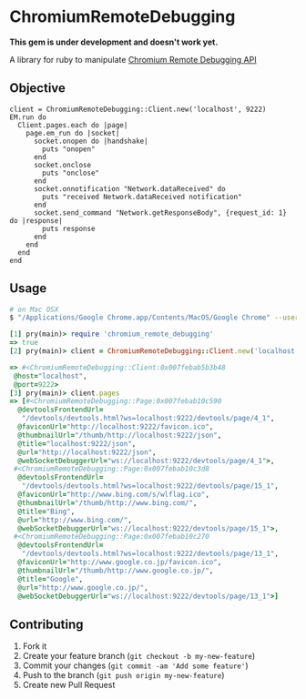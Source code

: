 # ChromiumRemoteDebugging

**This gem is under development and doesn't work yet.**

A library for ruby to manipulate [Chromium Remote Debugging API](https://developers.google.com/chrome-developer-tools/docs/debugger-protocol)

## Objective
```
client = ChromiumRemoteDebugging::Client.new('localhost', 9222)
EM.run do
  Client.pages.each do |page|
    page.em_run do |socket|
      socket.onopen do |handshake|
        puts "onopen"
      end
      socket.onclose
        puts "onclose"
      end
      socket.onnotification "Network.dataReceived" do
        puts "received Network.dataReceived notification"
      end
      socket.send_command "Network.getResponseBody", {request_id: 1} do |response|
        puts response
      end
    end
  end
end
```
<!--
## Installation

Add this line to your application's Gemfile:

    gem 'chromium_remote_debugging'

And then execute:

    $ bundle

Or install it yourself as:

    $ gem install chromium_remote_debugging

-->

## Usage
```bash
# on Mac OSX
$ "/Applications/Google Chrome.app/Contents/MacOS/Google Chrome" --user-data-dir=/tmp/google_chrome --remote-debugging-port=9222
```

```ruby
[1] pry(main)> require 'chromium_remote_debugging'
=> true
[2] pry(main)> client = ChromiumRemoteDebugging::Client.new('localhost', 9222)

=> #<ChromiumRemoteDebugging::Client:0x007febab5b3b48
 @host="localhost",
 @port=9222>
[3] pry(main)> client.pages
=> [#<ChromiumRemoteDebugging::Page:0x007febab10c590
  @devtoolsFrontendUrl=
   "/devtools/devtools.html?ws=localhost:9222/devtools/page/4_1",
  @faviconUrl="http://localhost:9222/favicon.ico",
  @thumbnailUrl="/thumb/http://localhost:9222/json",
  @title="localhost:9222/json",
  @url="http://localhost:9222/json",
  @webSocketDebuggerUrl="ws://localhost:9222/devtools/page/4_1">,
 #<ChromiumRemoteDebugging::Page:0x007febab10c3d8
  @devtoolsFrontendUrl=
   "/devtools/devtools.html?ws=localhost:9222/devtools/page/15_1",
  @faviconUrl="http://www.bing.com/s/wlflag.ico",
  @thumbnailUrl="/thumb/http://www.bing.com/",
  @title="Bing",
  @url="http://www.bing.com/",
  @webSocketDebuggerUrl="ws://localhost:9222/devtools/page/15_1">,
 #<ChromiumRemoteDebugging::Page:0x007febab10c270
  @devtoolsFrontendUrl=
   "/devtools/devtools.html?ws=localhost:9222/devtools/page/13_1",
  @faviconUrl="http://www.google.co.jp/favicon.ico",
  @thumbnailUrl="/thumb/http://www.google.co.jp/",
  @title="Google",
  @url="http://www.google.co.jp/",
  @webSocketDebuggerUrl="ws://localhost:9222/devtools/page/13_1">]
```

## Contributing

1. Fork it
2. Create your feature branch (`git checkout -b my-new-feature`)
3. Commit your changes (`git commit -am 'Add some feature'`)
4. Push to the branch (`git push origin my-new-feature`)
5. Create new Pull Request
